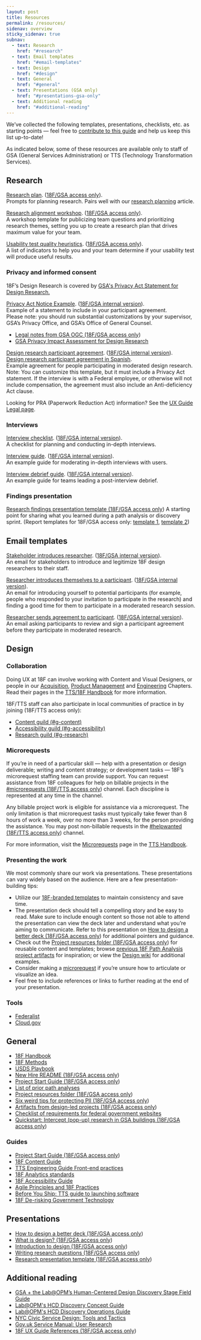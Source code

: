 ```yaml
---
layout: post
title: Resources
permalink: /resources/
sidenav: overview
sticky_sidenav: true
subnav:
  - text: Research
    href: "#research"
  - text: Email templates
    href: "#email-templates"
  - text: Design
    href: "#design"
  - text: General
    href: "#general"
  - text: Presentations (GSA only)
    href: "#presentations-gsa-only"
  - text: Additional reading
    href: "#additional-reading"
---
```


We’ve collected the following templates, presentations, checklists, etc. as starting points — feel free to [contribute to this guide](https://github.com/18F/ux-guide/blob/master/CONTRIBUTING.md) and help us keep this list up-to-date!

As indicated below, some of these resources are available only to staff of GSA (General Services Administration) or TTS (Technology Transformation Services).

## Research

[Research plan](https://github.com/18F/ux-guide/blob/master/_pages/resources/research-plan.md). ([18F/GSA access only](https://docs.google.com/document/d/1M3GP1JWW9mlZAAONklogurd8qXZLLgBqcKfU5HiS9h0/edit#)).  
Prompts for planning research. Pairs well with our [research planning]({{site.baseurl}}/research/planning) article.

[Research alignment workshop](https://github.com/18F/ux-guide/blob/master/_pages/resources/research-alignment-workshop.md). ([18F/GSA access only](https://docs.google.com/document/d/1NI_riUcrxaMaHihxzHOsr5Gr1n-FxAIqGZ5wzKt3wh4/edit#)).  
A workshop template for publicizing team questions and prioritizing research themes, setting you up to create a research plan that drives maximum value for your team.

[Usability test quality heuristics](https://github.com/18F/ux-guide/blob/master/_pages/resources/usability-test-quality-heuristics.md). ([18F/GSA access only](https://docs.google.com/document/d/1qfGp3H1pdOlNbMYuJNQGyBIkpOcQErduDAl0adv1X-w/edit)).  
A list of indicators to help you and your team determine if your usability test will produce useful results.

### Privacy and informed consent
18F’s Design Research is covered by [GSA's Privacy Act Statement for Design Research.](https://www.gsa.gov/reference/gsa-privacy-program/privacy-act-statement-for-design-research)

[Privacy Act Notice Example](https://github.com/18F/ux-guide/blob/master/_pages/resources/privacy-act-notice.md). ([18F/GSA internal version](https://docs.google.com/document/d/1CcVLPNNra1WCGqHewK2ojQ_ysHcGxmJ1IlsCo9pAiSU/edit#)).  
Example of a statement to include in your participant agreement.  
Please note: you should run substantial customizations by your supervisor, GSA’s Privacy Office, and GSA’s Office of General Counsel.  
- [Legal notes from GSA OGC (18F/GSA access only](https://drive.google.com/a/gsa.gov/open?id=13FWBP5wMf_MgDToVBBrkOafFe5T8NsldzttGENhGgSU))
- [GSA Privacy Impact Assessment for Design Research](https://www.gsa.gov/reference/gsa-privacy-program/privacy-impact-assessments-pia)

[Design research participant agreement](https://github.com/18F/ux-guide/blob/master/_pages/resources/participant-agreement.md). ([18F/GSA internal version](https://drive.google.com/open?id=16qg58Hn92UlXLsi-2taizi7qe5mvQ3LMSkcvyHk8Bdo)).  
[Design research participant agreement in Spanish](https://github.com/18F/ux-guide/blob/master/_pages/resources/participant-agreement-spanish.md).  
Example agreement for people participating in moderated design research.  
Note: You can customize this template, but it must include a Privacy Act statement. If the interview is with a Federal employee, or otherwise will not include compensation, the agreement must also include an Anti-deficiency Act clause.

Looking for PRA (Paperwork Reduction Act) information? See the [UX Guide Legal page]({{site.baseurl}}/research/legal).

### Interviews
[Interview checklist](https://github.com/18F/ux-guide/blob/master/_pages/resources/interview-checklist.md). ([18F/GSA internal version](https://docs.google.com/document/d/1zRA2EK9qZ5H_cM3Ki5xf6Gz72F6Ah6i0E87YpwHTC9A/edit)).  
A checklist for planning and conducting in-depth interviews.

[Interview guide](https://github.com/18F/ux-guide/blob/master/_pages/resources/interview-guide.md). ([18F/GSA internal version](https://docs.google.com/document/d/1kju19eC5vjqAd6bZCprniLixr1_u1b4Qfs1zVwTn6UA/edit#)).  
An example guide for moderating in-depth interviews with users.

[Interview debrief guide](https://github.com/18F/ux-guide/blob/master/_pages/resources/interview-debrief-guide.md). ([18F/GSA internal version](https://docs.google.com/document/d/1f5Ue2vbeg4-95EevvlURzvl6yMLwMOXtiNwe6OMnb9E/edit)).  
An example guide for teams leading a post-interview debrief.

### Findings presentation
[Research findings presentation template (18F/GSA access only](https://docs.google.com/presentation/d/1hB0tX65pHGRESHc2e_tGlO65Q4AGwSWFuqhSNImNuRk/edit#slide=id.g9af2006e6a_1_238))
A starting point for sharing what you learned during a path analysis or discovery sprint. (Report templates for 18F/GSA access only: [template 1](https://docs.google.com/document/d/1DBgwnnHuvR2fAojOwjP8gZ3_jA9pEAGRRKOnmH69d0s/edit), [template 2](https://docs.google.com/document/d/1mohw86sAoNrwZ6MnIMlX8420IkFWV2kPkB4a_XwbCm8/edit))

## Email templates

[Stakeholder introduces researcher](https://github.com/18F/ux-guide/blob/master/_pages/resources/email-templates/stakeholder-introduces-researcher.md). ([18F/GSA internal version](https://docs.google.com/document/d/1AEq-h3wuOxl8CCR9Gg4RPO7NaHJnedC4UbXN0UFQ24Y/edit)).  
An email for stakeholders to introduce and legitimize 18F design researchers to their staff.

[Researcher introduces themselves to a participant](https://github.com/18F/ux-guide/blob/master/_pages/resources/email-templates/researcher-introduces-themselves.md). ([18F/GSA internal version](https://docs.google.com/document/d/1aiK07pszR331v1d1J2tT6HUQ5JGsSjKjeFBzOwCwHLg/edit#)).  
An email for introducing yourself to potential participants (for example, people who responded to your invitation to participate in the research) and finding a good time for them to participate in a moderated research session.

[Researcher sends agreement to participant](https://github.com/18F/ux-guide/blob/master/_pages/resources/email-templates/researcher-sends-agreement.md). ([18F/GSA internal version](https://docs.google.com/document/d/1t01t_eLYWJXuKdJkhiyBqkWf4Yr5XsFAbNv-BDAZqzE/edit#)).  
An email asking participants to review and sign a participant agreement before they participate in moderated research.

## Design

### Collaboration

Doing UX at 18F can involve working with Content and Visual Designers, or people in our [Acquisition](https://handbook.18f.gov/acqstack/), [Product Management](https://handbook.18f.gov/product/) and [Engineering](https://handbook.18f.gov/engineering/) Chapters. Read their pages in the [TTS/18F Handbook](https://handbook.18f.gov/) for more information.


18F/TTS staff can also participate in local communities of practice in by joining (18F/TTS access only):

- [Content guild (#g-content)](https://gsa-tts.slack.com/messages/g-content)
- [Accessibility guild (#g-accessibility)](https://gsa-tts.slack.com/messages/g-accessibility/)
- [Research guild (#g-research)](https://gsa-tts.slack.com/messages/g-research)

### Microrequests

If you’re in need of a particular skill — help with a presentation or design deliverable; writing and content strategy; or development tasks — 18F’s microrequest staffing team can provide support. You can request assistance from 18F colleagues for help on billable projects in the [#microrequests (18F/TTS access only](https://gsa-tts.slack.com/app_redirect?channel=microrequests)) channel. Each discipline is represented at any time in the channel.

Any billable project work is eligible for assistance via a microrequest. The only limitation is that microrequest tasks must typically take fewer than 8 hours of work a week, over no more than 3 weeks, for the person providing the assistance. You may post non-billable requests in the [#helpwanted (18F/TTS access only](https://gsa-tts.slack.com/app_redirect?channel=helpwanted)) channel.

For more information, visit the [Microrequests](https://handbook.tts.gsa.gov/microrequests/) page in the [TTS Handbook](https://handbook.tts.gsa.gov/).

### Presenting the work
We most commonly share our work via presentations. These presentations can vary widely based on the audience. Here are a few presentation-building tips:

* Utilize our [18F-branded templates](https://brand.18f.gov/templates/) to maintain consistency and save time.
* The presentation deck should tell a compelling story and be easy to read. Make sure to include enough content so those not able to attend the presentation can view the deck later and understand what you’re aiming to communicate. Refer to this presentation on [How to design a better deck (18F/GSA access only](https://docs.google.com/presentation/d/1WMbN1feG1bMhaFx5YbXoYUTE7xgZdMewMaQBZeL3YmA/edit#slide=id.g58dd554fac_0_397)) for additional pointers and guidance.
* Check out the [Project resources folder (18F/GSA access only](https://drive.google.com/drive/folders/1L9qqS6-b-emvlWJ4JPCG58LW62bbV361)) for reusable content and templates; browse [previous 18F Path Analysis project artifacts](https://github.com/18F/project-artifacts/blob/master/projects.md) for inspiration; or view the [Design wiki](https://github.com/18F/Design-Wiki/wiki) for additional examples.
* Consider making a [microrequest](https://handbook.tts.gsa.gov/microrequests/) if you’re unsure how to articulate or visualize an idea.
* Feel free to include references or links to further reading at the end of your presentation.


### Tools

- [Federalist](https://federalist.18f.gov/)
- [Cloud.gov](https://cloud.gov/)

## General

- [18F Handbook](https://handbook.tts.gsa.gov/)
- [18F Methods](https://methods.18f.gov/)
- [USDS Playbook](https://playbook.cio.gov/)
- [New Hire README (18F/GSA access only](https://docs.google.com/document/d/19naJ8wgVo_hnv_nUy2WWyzH6DJwXXgenD0QpsZmOSe0/edit#))
- [Project Start Guide (18F/GSA access only](https://docs.google.com/document/d/1jFGksReKrt2PY_QVe7fj1aOCcyjHlGPf5hkKgv7nuMA/edit?pli=1#))
- [List of prior path analyses](https://github.com/18F/path-analysis/blob/master/projects.md)
- [Project resources folder (18F/GSA access only](https://drive.google.com/drive/folders/1L9qqS6-b-emvlWJ4JPCG58LW62bbV361))
- [Six weird tips for protecting PII (18F/GSA access only](https://drive.google.com/a/gsa.gov/open?id=1MM6tNlFc-Iwgw_cCUw_0KS8oQMS-FEN7sYftPQLmLAg))
- [Artifacts from design-led projects (18F/GSA access only](https://drive.google.com/drive/folders/1NZG-bxIeFiOw0sAn32a4APJc_TipCrQp))
- [Checklist of requirements for federal government websites](https://digital.gov/resources/checklist-of-requirements-for-federal-digital-services/)
- [Quickstart: Intercept (pop-up) research in GSA buildings (18F/GSA access only](https://docs.google.com/document/d/1ph3fP2rGr0FeXSeueRD4YmIJYF3f-3yIoI-uDz6iwsI/edit#heading=h.ssdnqe2zdwhz))

### Guides

- [Project Start Guide (18F/GSA access only](https://docs.google.com/document/d/1jFGksReKrt2PY_QVe7fj1aOCcyjHlGPf5hkKgv7nuMA/edit?pli=1#))
- [18F Content Guide](https://content-guide.18f.gov/)
- [TTS Engineering Guide Front-end practices](https://frontend.18f.gov/)
- [18F Analytics standards](https://github.com/18F/analytics-standards/)
- [18F Accessibility Guide](https://accessibility.18f.gov/)
- [Agile Principles and 18F Practices](https://agile.18f.gov/)
- [Before You Ship: TTS guide to launching software](https://before-you-ship.18f.gov/)
- [18F De-risking Government Technology](https://derisking-guide.18f.gov/)

## Presentations

- [How to design a better deck (18F/GSA access only](https://docs.google.com/presentation/d/1WMbN1feG1bMhaFx5YbXoYUTE7xgZdMewMaQBZeL3YmA/edit#slide=id.g58dd554fac_0_397))
- [What is design? (18F/GSA access only](https://drive.google.com/open?id=1dFVWZQzSGMUEj8oDQ_i3Ja0B4z1TFzuPGnYoO4sBAK4))
- [Introduction to design (18F/GSA access only](https://docs.google.com/presentation/d/10umIwSBuOoEBiNkAQr0ptC91yusdLmfeuAUrqrHDxYk/edit#slide=id.g4b64d72243_0_0))
- [Writing research questions (18F/GSA access only](https://drive.google.com/open?id=16z-oauPeHeBeVxYS3TFRXGFld4uVUEsUjAFZ87fM_IE))
- [Research presentation template (18F/GSA access only](https://docs.google.com/presentation/d/1hB0tX65pHGRESHc2e_tGlO65Q4AGwSWFuqhSNImNuRk/edit#slide=id.g9af2006e6a_1_238))

## Additional reading

- [GSA + the Lab@OPM’s Human-Centered Design Discovery Stage Field Guide ](https://www.gsa.gov/cdnstatic/HCD-Discovery-Guide-Interagency-v12-1.pdf)
- [Lab@OPM's HCD Discovery Concept Guide](https://the-lab-at-opm.github.io/HCD-Discovery-Concept-Guide/)
- [Lab@OPM's HCD Discovery Operations Guide](https://the-lab-at-opm.github.io/HCD-Discovery-Operations-Guide/)
- [NYC Civic Service Design: Tools and Tactics](https://www1.nyc.gov/assets/servicedesign/)
- [Gov.uk Service Manual: User Research](https://www.gov.uk/service-manual/user-research)
- [18F UX Guide References (18F/GSA access only](https://docs.google.com/document/d/1IYt7kcHMtVAKQdWPUZQB-u9qOvoUx6u3IR9UzF6EwO8/edit#heading=h.xr0ztr7noxa6))
